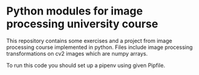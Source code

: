 # Python modules for image processing university course

This repository contains some exercises and a project from image processing course implemented in python. 
Files include image processing transformations on cv2 images which are numpy arrays.

To run this code you should set up a pipenv using given Pipfile.